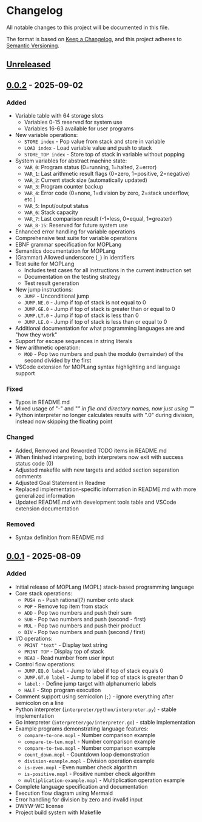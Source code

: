 # Changelog

All notable changes to this project will be documented in this file.

The format is based on [Keep a Changelog](https://keepachangelog.com/en/1.0.0/),
and this project adheres to [Semantic Versioning](https://semver.org/spec/v2.0.0.html).

## [Unreleased]

## [0.0.2] - 2025-09-02

### Added

- Variable table with 64 storage slots
  - Variables 0-15 reserved for system use
  - Variables 16-63 available for user programs
- New variable operations:
  - `STORE index` - Pop value from stack and store in variable
  - `LOAD index` - Load variable value and push to stack
  - `STORE_TOP index` - Store top of stack in variable without popping
- System variables for abstract machine state:
  - `VAR_0`: Program status (0=running, 1=halted, 2=error)
  - `VAR_1`: Last arithmetic result flags (0=zero, 1=positive, 2=negative)
  - `VAR_2`: Current stack size (automatically updated)
  - `VAR_3`: Program counter backup
  - `VAR_4`: Error code (0=none, 1=division by zero, 2=stack underflow, etc.)
  - `VAR_5`: Input/output status
  - `VAR_6`: Stack capacity
  - `VAR_7`: Last comparison result (-1=less, 0=equal, 1=greater)
  - `VAR_8-15`: Reserved for future system use
- Enhanced error handling for variable operations
- Comprehensive test suite for variable operations
- EBNF grammar specification for MOPLang
- Semantics documentation for MOPLang
- (Grammar) Allowed underscore (`_`) in identifiers
- Test suite for MOPLang
  - Includes test cases for all instructions in the current instruction set
  - Documentation on the testing strategy
  - Test result generation
- New jump instructions:
  - `JUMP` - Unconditional jump
  - `JUMP.NE.0` - Jump if top of stack is not equal to 0
  - `JUMP.GE.0` - Jump if top of stack is greater than or equal to 0
  - `JUMP.LT.0` - Jump if top of stack is less than 0
  - `JUMP.LE.0` - Jump if top of stack is less than or equal to 0
- Additional documentation for what programming languages are and "how they work"
- Support for escape sequences in string literals
- New arithmetic operation:
  - `MOD` - Pop two numbers and push the modulo (remainder) of the second divided by the first
- VSCode extension for MOPLang syntax highlighting and language support

### Fixed

- Typos in README.md
- Mixed usage of "-" and "_" in file and directory names, now just using "_"
- Python interpreter no longer calculates results with ".0" during division, instead now skipping the floating point

### Changed

- Added, Removed and Reworded TODO items in README.md
- When finished interpreting, both interpreters now exit with success status code (0)
- Adjusted makefile with new targets and added section separation comments
- Adjusted Goal Statement in Readme
- Replaced implementation-specific information in README.md with more generalized information
- Updated README.md with development tools table and VSCode extension documentation

### Removed

- Syntax definition from README.md

## [0.0.1] - 2025-08-09

### Added

- Initial release of MOPLang (MOPL) stack-based programming language
- Core stack operations:
  - `PUSH n` - Push rational(?) number onto stack
  - `POP` - Remove top item from stack
  - `ADD` - Pop two numbers and push their sum
  - `SUB` - Pop two numbers and push (second - first)
  - `MUL` - Pop two numbers and push their product
  - `DIV` - Pop two numbers and push (second / first)
- I/O operations:
  - `PRINT "text"` - Display text string
  - `PRINT TOP` - Display top of stack
  - `READ` - Read number from user input
- Control flow operations:
  - `JUMP.EQ.0 label` - Jump to label if top of stack equals 0
  - `JUMP.GT.0 label` - Jump to label if top of stack is greater than 0
  - `label:` - Define jump target with alphanumeric labels
  - `HALT` - Stop program execution
- Comment support using semicolon (`;`) - ignore everything after semicolon on a line
- Python interpreter (`interpreter/python/interpreter.py`) - stable implementation
- Go interpreter (`interpreter/go/interpreter.go`) - stable implementation
- Example programs demonstrating language features:
  - `compare-to-one.mopl` - Number comparison example
  - `compare-to-ten.mopl` - Number comparison example
  - `compare-to-two.mopl` - Number comparison example
  - `count_down.mopl` - Countdown loop demonstration
  - `division-example.mopl` - Division operation example
  - `is-even.mopl` - Even number check algorithm
  - `is-positive.mopl` - Positive number check algorithm
  - `multiplication-example.mopl` - Multiplication operation example
- Complete language specification and documentation
- Execution flow diagram using Mermaid
- Error handling for division by zero and invalid input
- DWYW-WC license
- Project build system with Makefile

[Unreleased]: https://github.com/d-heger/mop-lang/compare/v0.0.1...HEAD
[0.0.2]: https://github.com/d-heger/mop-lang/releases/tag/v0.0.2
[0.0.1]: https://github.com/d-heger/mop-lang/releases/tag/v0.0.1

<!--KaC syntax: Section -> Added -> Fixed -> Changed -> Removed -->
